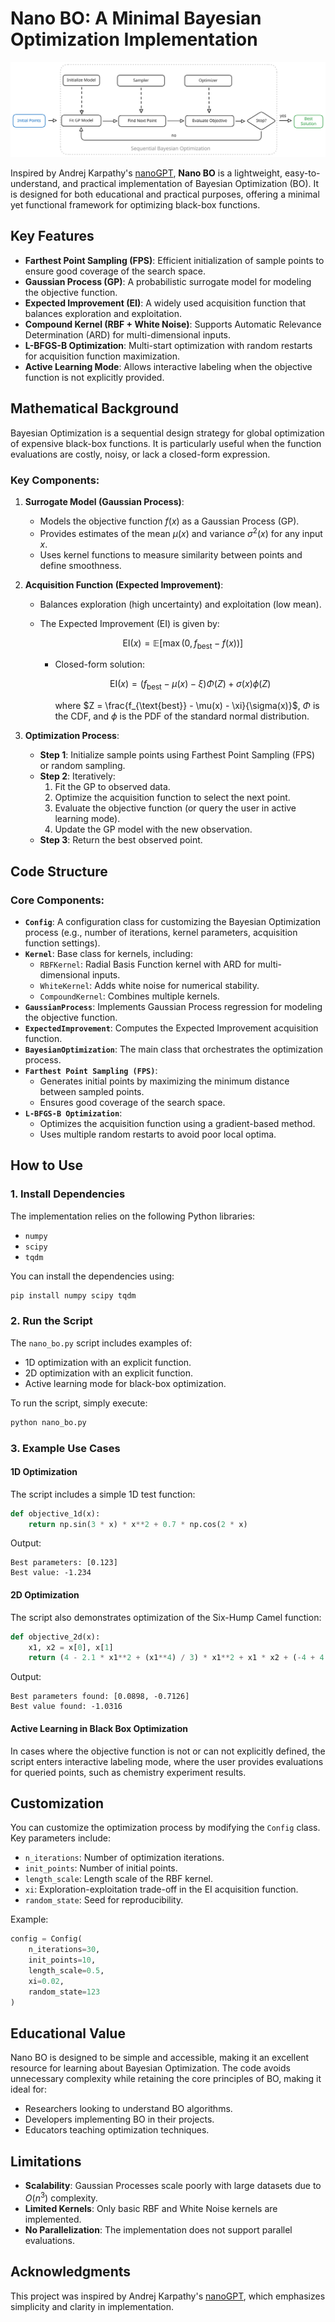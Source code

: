 # Nano BO: A Minimal Bayesian Optimization Implementation

![](./assets/nano-bo.svg)

Inspired by Andrej Karpathy's [nanoGPT](https://github.com/karpathy/nanoGPT), **Nano BO** is a lightweight, easy-to-understand, and practical implementation of Bayesian Optimization (BO). It is designed for both educational and practical purposes, offering a minimal yet functional framework for optimizing black-box functions.


## Key Features

- **Farthest Point Sampling (FPS)**: Efficient initialization of sample points to ensure good coverage of the search space.
- **Gaussian Process (GP)**: A probabilistic surrogate model for modeling the objective function.
- **Expected Improvement (EI)**: A widely used acquisition function that balances exploration and exploitation.
- **Compound Kernel (RBF + White Noise)**: Supports Automatic Relevance Determination (ARD) for multi-dimensional inputs.
- **L-BFGS-B Optimization**: Multi-start optimization with random restarts for acquisition function maximization.
- **Active Learning Mode**: Allows interactive labeling when the objective function is not explicitly provided.


## Mathematical Background

Bayesian Optimization is a sequential design strategy for global optimization of expensive black-box functions. It is particularly useful when the function evaluations are costly, noisy, or lack a closed-form expression.

### Key Components:

1. **Surrogate Model (Gaussian Process)**:
    - Models the objective function $f(x)$ as a Gaussian Process (GP).
    - Provides estimates of the mean $\mu(x)$ and variance $\sigma^2(x)$ for any input $x$.
    - Uses kernel functions to measure similarity between points and define smoothness.

2. **Acquisition Function (Expected Improvement)**:
    - Balances exploration (high uncertainty) and exploitation (low mean).
    - The Expected Improvement (EI) is given by:

      $$
      \text{EI}(x) = \mathbb{E}[\max(0, f_{\text{best}} - f(x))]
      $$

      - Closed-form solution:

        $$
        \text{EI}(x) = (f_{\text{best}} - \mu(x) - \xi)\Phi(Z) + \sigma(x)\phi(Z)
        $$
        
        where $Z = \frac{f_{\text{best}} - \mu(x) - \xi}{\sigma(x)}$, $\Phi$ is the CDF, and $\phi$ is the PDF of the standard normal distribution.

3. **Optimization Process**:
    - **Step 1**: Initialize sample points using Farthest Point Sampling (FPS) or random sampling.
    - **Step 2**: Iteratively:
        1. Fit the GP to observed data.
        2. Optimize the acquisition function to select the next point.
        3. Evaluate the objective function (or query the user in active learning mode).
        4. Update the GP model with the new observation.
    - **Step 3**: Return the best observed point.



## Code Structure

### Core Components:

- **`Config`**: A configuration class for customizing the Bayesian Optimization process (e.g., number of iterations, kernel parameters, acquisition function settings).
- **`Kernel`**: Base class for kernels, including:
  - `RBFKernel`: Radial Basis Function kernel with ARD for multi-dimensional inputs.
  - `WhiteKernel`: Adds white noise for numerical stability.
  - `CompoundKernel`: Combines multiple kernels.
- **`GaussianProcess`**: Implements Gaussian Process regression for modeling the objective function.
- **`ExpectedImprovement`**: Computes the Expected Improvement acquisition function.
- **`BayesianOptimization`**: The main class that orchestrates the optimization process.
- **`Farthest Point Sampling (FPS)`**:
    - Generates initial points by maximizing the minimum distance between sampled points.
    - Ensures good coverage of the search space.
- **`L-BFGS-B Optimization`**:
    - Optimizes the acquisition function using a gradient-based method.
    - Uses multiple random restarts to avoid poor local optima.


## How to Use

### 1. Install Dependencies

The implementation relies on the following Python libraries:
- `numpy`
- `scipy`
- `tqdm`

You can install the dependencies using:
```bash
pip install numpy scipy tqdm
```

### 2. Run the Script

The `nano_bo.py` script includes examples of:
- 1D optimization with an explicit function.
- 2D optimization with an explicit function.
- Active learning mode for black-box optimization.

To run the script, simply execute:
```bash
python nano_bo.py
```

### 3. Example Use Cases

#### 1D Optimization

The script includes a simple 1D test function:
```python
def objective_1d(x):
    return np.sin(3 * x) * x**2 + 0.7 * np.cos(2 * x)
```
Output:
```
Best parameters: [0.123]
Best value: -1.234
```

#### 2D Optimization

The script also demonstrates optimization of the Six-Hump Camel function:
```python
def objective_2d(x):
    x1, x2 = x[0], x[1]
    return (4 - 2.1 * x1**2 + (x1**4) / 3) * x1**2 + x1 * x2 + (-4 + 4 * x2**2) * x2**2
```
Output:
```
Best parameters found: [0.0898, -0.7126]
Best value found: -1.0316
```

#### Active Learning in Black Box Optimization

In cases where the objective function is not or can not explicitly defined, the script enters interactive labeling mode, where the user provides evaluations for queried points, such as chemistry experiment results.


## Customization

You can customize the optimization process by modifying the `Config` class. Key parameters include:
- `n_iterations`: Number of optimization iterations.
- `init_points`: Number of initial points.
- `length_scale`: Length scale of the RBF kernel.
- `xi`: Exploration-exploitation trade-off in the EI acquisition function.
- `random_state`: Seed for reproducibility.

Example:
```python
config = Config(
    n_iterations=30,
    init_points=10,
    length_scale=0.5,
    xi=0.02,
    random_state=123
)
```

## Educational Value

Nano BO is designed to be simple and accessible, making it an excellent resource for learning about Bayesian Optimization. The code avoids unnecessary complexity while retaining the core principles of BO, making it ideal for:
- Researchers looking to understand BO algorithms.
- Developers implementing BO in their projects.
- Educators teaching optimization techniques.


## Limitations

- **Scalability**: Gaussian Processes scale poorly with large datasets due to $O(n^3)$ complexity.
- **Limited Kernels**: Only basic RBF and White Noise kernels are implemented.
- **No Parallelization**: The implementation does not support parallel evaluations.


## Acknowledgments

This project was inspired by Andrej Karpathy's [nanoGPT](https://github.com/karpathy/nanoGPT), which emphasizes simplicity and clarity in implementation.